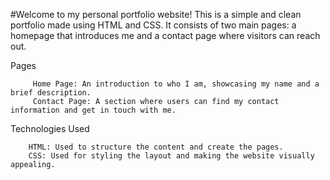 #Welcome to my personal portfolio website! This is a simple and clean portfolio made using HTML and CSS. It consists of two main pages: a homepage that introduces me and a contact page where visitors can reach out.

Pages

         Home Page: An introduction to who I am, showcasing my name and a brief description.
         Contact Page: A section where users can find my contact information and get in touch with me.

Technologies Used

        HTML: Used to structure the content and create the pages.
        CSS: Used for styling the layout and making the website visually appealing.






